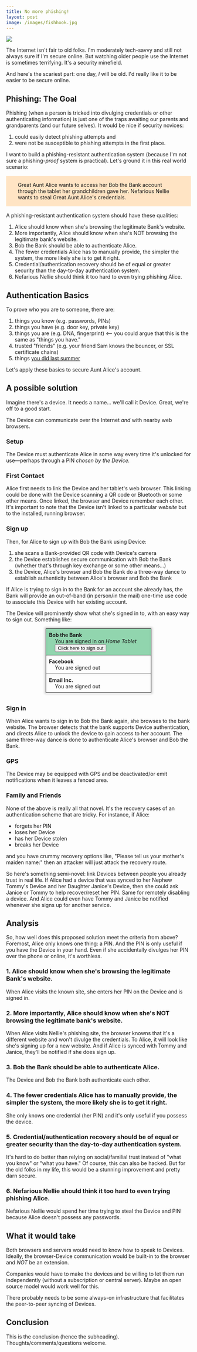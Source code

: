 ```yaml
---
title: No more phishing!
layout: post
image: /images/fishhook.jpg
---
```


<img src="/images/fishhook.jpg">

The Internet isn't fair to old folks.  I'm moderately tech-savvy and still not always sure if I'm secure online.  But watching older people use the Internet is sometimes terrifying.  It's a security minefield.

And here's the scariest part: one day, *I* will be old.  I'd really like it to be easier to be secure online.


## Phishing: The Goal

Phishing (when a person is tricked into divulging credentials or other authenticating information) is just one of the traps awaiting our parents and grandparents (and our future selves).  It would be nice if security novices:

1. could easily detect phishing attempts and
2. were not be susceptible to phishing attempts in the first place.

I want to build a phishing-resistant authentication system (because I'm not sure a phishing-*proof* system is practical).  Let's ground it in this real world scenario:

<div style="padding: 1rem 2rem; margin: 1rem 0; background-color: bisque;">
Great Aunt Alice wants to access her Bob the Bank account through the tablet her grandchildren gave her.  Nefarious Nellie wants to steal Great Aunt Alice's credentials.
</div>

A phishing-resistant authentication system should have these qualities:

1. Alice should know when she's browsing the legitimate Bank's website.
2. More importantly, Alice should know when she's NOT browsing the legitimate bank's website.
3. Bob the Bank should be able to authenticate Alice.
4. The fewer credentials Alice has to manually provide, the simpler the system, the more likely she is to get it right.
5. Credential/authentication recovery should be of equal or greater security than the day-to-day authentication system.
6. Nefarious Nellie should think it too hard to even trying phishing Alice.


## Authentication Basics

To prove who you are to someone, there are:

1. things you know (e.g. passwords, PINs)
2. things you have (e.g. door key, private key)
3. things you are (e.g. DNA, fingerprint) <-- you could argue that this is the same as "things you have."
4. trusted "friends" (e.g. your friend Sam knows the bouncer, or SSL certificate chains)
5. things [you did last summer](https://www.youtube.com/watch?v=yRWfc-8wLm4)

Let's apply these basics to secure Aunt Alice's account.

## A possible solution

Imagine there's a device.  It needs a name... we'll call it Device.  Great, we're off to a good start.

The Device can communicate over the Internet *and* with nearby web browsers.

### Setup

The Device must authenticate Alice in some way every time it's unlocked for use&mdash;perhaps through a PIN *chosen by the Device.*

### First Contact

Alice first needs to link the Device and her tablet's web browser.  This linking could be done with the Device scanning a QR code or Bluetooth or some other means.  Once linked, the browser and Device remember each other.  It's important to note that the Device isn't linked to a particular *website* but to the installed, running browser.

### Sign up

Then, for Alice to sign up with Bob the Bank using Device:

1. she scans a Bank-provided QR code with Device's camera
2. the Device establishes secure communication with Bob the Bank (whether that's through key exchange or some other means...)
3. the Device, Alice's browser and Bob the Bank do a three-way dance to establish authenticity between Alice's browser and Bob the Bank

If Alice is trying to sign in to the Bank for an account she already has, the Bank will provide an out-of-band (in person/in the mail) one-time use code to associate this Device with her existing account.

The Device will prominently show what she's signed in to, with an easy way to sign out.  Something like:

<style>
.device {
    max-width: 3in;
    margin: 1rem auto 2rem;
    box-shadow: 0px 0px 6px 3px rgba(0,0,0,0.2);
}
.item {
    padding: 0.5rem;
    border: 1px solid black;
    border-width: 0 1px 1px 1px;
}
.item:first-child {
    border-top-width: 1px;
}
.item .title {
    font-weight: bold;
}
.item.in-use {
    background-color: rgba(39, 174, 96, 0.5);
}
.item .status {
    padding-left: 1rem;
}
</style>

<div class="device">
    <div class="item in-use">
        <div class="title">Bob the Bank</div>
        <div class="status">
            You are signed in on <i>Home Tablet</i>
            <br/><button>Click here to sign out</button>
        </div>
    </div>
    <div class="item">
        <div class="title">Facebook</div>
        <div class="status">You are signed out</div>
    </div>
    <div class="item">
        <div class="title">Email Inc.</div>
        <div class="status">You are signed out</div>
    </div>
</div>

### Sign in

When Alice wants to sign in to Bob the Bank again, she browses to the bank website.  The browser detects that the bank supports Device authentication, and directs Alice to unlock the device to gain access to her account.  The same three-way dance is done to authenticate Alice's browser and Bob the Bank. 

### GPS

The Device may be equipped with GPS and be deactivated/or emit notifications when it leaves a fenced area.

### Family and Friends

None of the above is really all that novel.  It's the recovery cases of an authentication scheme that are tricky.  For instance, if Alice:

- forgets her PIN
- loses her Device
- has her Device stolen
- breaks her Device

and you have crummy recovery options like, "Please tell us your mother's maiden name:" then an attacker will just attack the recovery route.

So here's something semi-novel: link Devices between people you already trust in real life.  If Alice had a device that was synced to her Nephew Tommy's Device and her Daughter Janice's Device, then she could ask Janice or Tommy to help recover/reset her PIN.  Same for remotely disabling a device.  And Alice could even have Tommy and Janice be notified whenever she signs up for another service.

## Analysis

So, how well does this proposed solution meet the criteria from above?  Foremost, Alice only knows one thing: a PIN.  And the PIN is only useful if you have the Device in your hand.  Even if she accidentally divulges her PIN over the phone or online, it's worthless.

### 1. Alice should know when she's browsing the legitimate Bank's website.

When Alice visits the known site, she enters her PIN on the Device and is signed in.

### 2. More importantly, Alice should know when she's NOT browsing the legitimate bank's website.

When Alice visits Nellie's phishing site, the browser knowns that it's a different website and won't divulge the credentials.  To Alice, it will look like she's signing up for a new website.  And if Alice is synced with Tommy and Janice, they'll be notified if she does sign up.

### 3. Bob the Bank should be able to authenticate Alice.

The Device and Bob the Bank both authenticate each other.

### 4. The fewer credentials Alice has to manually provide, the simpler the system, the more likely she is to get it right.

She only knows one credential (her PIN) and it's only useful if you possess the device.

### 5. Credential/authentication recovery should be of equal or greater security than the day-to-day authentication system.

It's hard to do better than relying on social/familial trust instead of "what you know" or "what you have."  Of course, this can also be hacked.  But for the old folks in my life, this would be a stunning improvement and pretty darn secure.

### 6. Nefarious Nellie should think it too hard to even trying phishing Alice.

Nefarious Nellie would spend her time trying to steal the Device and PIN because Alice doesn't possess any passwords.


## What it would take

Both browsers and servers would need to know how to speak to Devices.  Ideally, the browser-Device communication would be built-in to the browser and *NOT* be an extension.

Companies would have to make the devices and be willing to let them run independently (without a subscription or central server).  Maybe an open source model would work well for this.

There probably needs to be some always-on infrastructure that facilitates the peer-to-peer syncing of Devices.

## Conclusion

This is the conclusion (hence the subheading).  Thoughts/comments/questions welcome.

